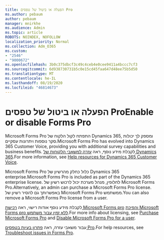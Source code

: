 ```yaml
---
title: הפעלה או ביטול של טפסים Pro
ms.author: pebaum
author: pebaum
manager: mnirkhe
ms.audience: Admin
ms.topic: article
ROBOTS: NOINDEX, NOFOLLOW
localization_priority: Normal
ms.collection: Adm_O365
ms.custom:
- "2546"
- "9000672"
ms.openlocfilehash: 3b0c375dbcf3c49c4ceb4e0cee9411a4bccc7cf3
ms.sourcegitcommit: 6d938730731b5c0e15cd45faa647d48ee75b5d50
ms.translationtype: MT
ms.contentlocale: he-IL
ms.lasthandoff: 08/19/2020
ms.locfileid: "46814673"
---
```

# <a name="enable-or-disable-forms-pro"></a><span data-ttu-id="1cdc9-102">הפעלה או ביטול של טפסים Pro</span><span class="sxs-lookup"><span data-stu-id="1cdc9-102">Enable or disable Forms Pro</span></span>

<span data-ttu-id="1cdc9-103">Microsoft Forms Pro התפתח לקול הלקוח של Dynamics 365, ומספק לך יכולות סקר נוספות ויתרונות עסקיים.</span><span class="sxs-lookup"><span data-stu-id="1cdc9-103">Microsoft Forms Pro has evolved into Dynamics 365 Customer Voice, providing you with additional survey capabilities and business benefits.</span></span> <span data-ttu-id="1cdc9-104">לקבלת מידע נוסף, ראה [עזרה למשאבי הלקוחות של Dynamics 365](https://go.microsoft.com/fwlink/p/?linkid=2128357).</span><span class="sxs-lookup"><span data-stu-id="1cdc9-104">For more information, see [Help resources for Dynamics 365 Customer Voice](https://go.microsoft.com/fwlink/p/?linkid=2128357).</span></span>  

<span data-ttu-id="1cdc9-105">Microsoft Forms Pro כלול כחלק מהרשיון של Dynamics 365 enterprise.</span><span class="sxs-lookup"><span data-stu-id="1cdc9-105">Microsoft Forms Pro is included as part of the Dynamics 365 enterprise license.</span></span> <span data-ttu-id="1cdc9-106">לחלופין, מנהל מערכת יכול לרכוש רשיון של Microsoft Forms Pro.</span><span class="sxs-lookup"><span data-stu-id="1cdc9-106">Alternatively, an admin can purchase a Microsoft Forms Pro license.</span></span> <span data-ttu-id="1cdc9-107">באפשרותך גם להסיר רשיון של Microsoft Forms Pro ממשתמש.</span><span class="sxs-lookup"><span data-stu-id="1cdc9-107">You can also remove a Microsoft Forms Pro license from a user.</span></span>  

<span data-ttu-id="1cdc9-108">לקבלת מידע נוסף אודות רישוי, ראה [רכישת Microsoft Forms pro](https://docs.microsoft.com/forms-pro/purchase#purchase-microsoft-forms-pro-for-users-in-a-dynamics-365-tenant) [והפיכת Microsoft Forms pro ללא זמין עבור משתמש](https://docs.microsoft.com/forms-pro/purchase#disable-microsoft-forms-pro-for-a-user-1).</span><span class="sxs-lookup"><span data-stu-id="1cdc9-108">For more info about licensing, see [Purchase Microsoft Forms Pro](https://docs.microsoft.com/forms-pro/purchase#purchase-microsoft-forms-pro-for-users-in-a-dynamics-365-tenant) and [Disable Microsoft Forms Pro for a user](https://docs.microsoft.com/forms-pro/purchase#disable-microsoft-forms-pro-for-a-user-1).</span></span>
  
<span data-ttu-id="1cdc9-109">עבור משאבי עזרה, ראה [פתרון בעיות בטפסים Pro](https://docs.microsoft.com/forms-pro/troubleshoot).</span><span class="sxs-lookup"><span data-stu-id="1cdc9-109">For help resources, see [Troubleshoot issues in Forms Pro](https://docs.microsoft.com/forms-pro/troubleshoot).</span></span>
